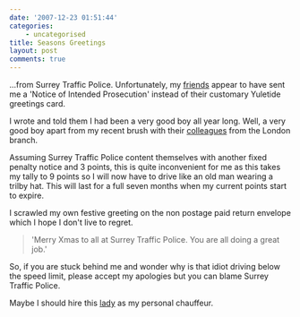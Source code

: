 ```yaml
---
date: '2007-12-23 01:51:44'
categories:
    - uncategorised
title: Seasons Greetings
layout: post
comments: true
---
```


...from Surrey Traffic Police. Unfortunately, my
[friends](http://www.nbrightside.com/blog/2007/02/15/undercover-with-surrey-traffic-police/)
appear to have sent me a 'Notice of Intended Prosecution' instead of
their customary Yuletide greetings card.

I wrote and told them I had been a very good boy all year long. Well, a
very good boy apart from my recent brush with their
[colleagues](http://www.nbrightside.com/blog/2007/11/21/a-brush-with-the-met/)
from the London branch.

Assuming Surrey Traffic Police content themselves with another fixed
penalty notice and 3 points, this is quite inconvenient for me as this
takes my tally to 9 points so I will now have to drive like an old man
wearing a trilby hat. This will last for a full seven months when my
current points start to expire.

I scrawled my own festive greeting on the non postage paid return
envelope which I hope I don't live to regret.
> 'Merry Xmas to all at Surrey Traffic Police. You are all doing a great
> job.'

So, if you are stuck behind me and wonder why is that idiot driving
below the speed limit, please accept my apologies but you can blame
Surrey Traffic Police.

Maybe I should hire this
[lady](http://www.dailymail.co.uk/pages/live/articles/news/news.html?in_article_id=503961&in_page_id=1770&in_page_id=1770&expand=true)
as my personal chauffeur.
